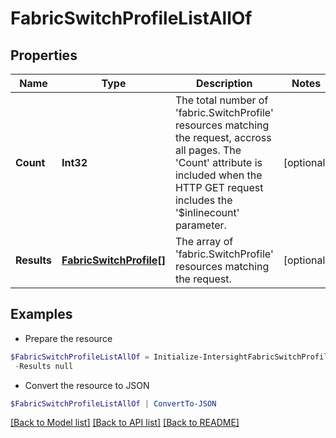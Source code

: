 # FabricSwitchProfileListAllOf
## Properties

Name | Type | Description | Notes
------------ | ------------- | ------------- | -------------
**Count** | **Int32** | The total number of &#39;fabric.SwitchProfile&#39; resources matching the request, accross all pages. The &#39;Count&#39; attribute is included when the HTTP GET request includes the &#39;$inlinecount&#39; parameter. | [optional] 
**Results** | [**FabricSwitchProfile[]**](FabricSwitchProfile.md) | The array of &#39;fabric.SwitchProfile&#39; resources matching the request. | [optional] 

## Examples

- Prepare the resource
```powershell
$FabricSwitchProfileListAllOf = Initialize-IntersightFabricSwitchProfileListAllOf  -Count null `
 -Results null
```

- Convert the resource to JSON
```powershell
$FabricSwitchProfileListAllOf | ConvertTo-JSON
```

[[Back to Model list]](../README.md#documentation-for-models) [[Back to API list]](../README.md#documentation-for-api-endpoints) [[Back to README]](../README.md)

